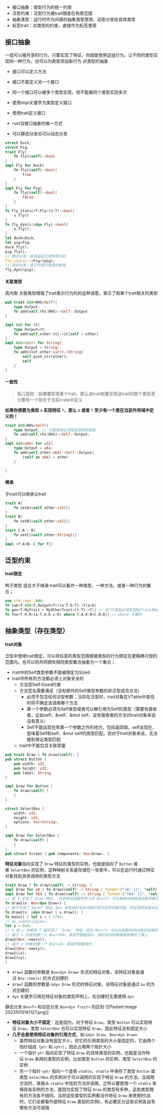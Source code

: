 - 接口抽象：类型行为的统一约束
- 泛型约束：泛型行为被trait限度在有限范围
- 抽象类型：运行时作为间接的抽象类型使用，动态分发给具体类型
- 标签trait：对类型的约束，直接作为标签使用
## 接口抽象
一组可以被共享的行为，只要实现了特征，你就能使用这组行为。让不同的类型实现同一种行为，也可以为类型添加新行为
对类型的抽象

- 接口可以定义方法
- 接口不能定义另一个接口
- 同一个接口可以被多个类型实现，但不能被同个类型实现多次
- 使用impl关键字为类型定义接口
- 使用trait定义接口


- rust当接口抽象的唯一方式
- 可以静态分发也可以动态分发

``` rust
struct Duck;
struct Pig;
trait Fly{
	fn fly(&self)->bool
}
impl Fly for Duck{
	fn fly(&self)->bool{
		true
	}
}
impl Fly for Pig{
	fn fly(&self)->bool{
		false
	}
}
fn fly_static<T:Fly>(s:T)->bool{
	s.fly()
}
fn fly_dyn(s:&dyn Fly)->bool{
	s.fly();
}
let duck=Duck;
let pig=Pig;
duck.fly();
pig.fly();
// 静态分发：编译器会生成特殊代码
fly_static::<Pig>(pig);
// 动态分发；运行时进行类型的查找
fly_dyn(&pig);
```
#### 关联类型
高内聚
关联类型增强了trait表示行为的的这种语意，表示了和某个trait相关的类型
``` rust
pub trait Add<RHS=Self>{
	type Output;
	fn add(self,rhs:RHS)->Self::Output
}

impl Add for $t{
	type Output=$t;
	fn add(self,other:$t)->$t{self + other}
}
impl Add<&str> for String{
	type Output = String;
	fn add(slef,other:&str)->String{
		self.push_str(other);
		self
	}
}
```
#### 一致性
> 孤儿规则：如果要实现某个trait，那么该trait和要实现该trait的那个类型至少要有一个存在于当前crate中定义

**如果你想要为类型** `A` **实现特征** `T`**，那么** `A` **或者** `T` **至少有一个是在当前作用域中定义的！**
``` rust
trait Add<RHS=Self>{
	type Output; // 关联类型必须指定具体的类型
	fn add(self,rhs:RHS)->Self::Output;
}
impl Add<u64> for u32{
	type Output = u64;
	fn add(self,other:u64)->Self::Output{
		(self as u64) + other
	}

}
```
#### 继承
子trait可以继承父trait
``` rust
trait A{
	fn setA(&self,other:i32){}
}
trait B{
	fn setB(&self,other:u32){}
}
trait C:A + B{
	fn setC(&self,other:String){}
}
impl <T:A+B> C for T{}
```
## 泛型约束
#### trait限定
鸭子类型
组合大于继承
trait可以看作一种类型，一种方法，或者一种行为的集合；
``` Rust
use std::ops::Add;
fn sum<T:Add<T,Output=T>>(a:T,b:T)->T{a+b}
fn gen<T:MyTrait + MyOtherTrait>(t:T)->T{} // 这个T类型必须实现MyTrait和myOtherTrait中定义的全部方法，才能使用该泛型函数
fn foo<T,K,R>(a:T,b:K,c:R) where T:A,K:B+C,R:D{} // where 关键字
```

## 抽象类型（存在类型）
#### trait对象
泛型中使用trait限定，可以将任意的类型范围根据类型的行为限定在更精确可控的范围内。也可以将共同拥有相同类型集合抽象为一个集合；

- trait中的Self类型参数不能被限定为Sized
- trait中所有的方法都必须上对象安全的
	- 方法受Self:Sized约束
	- 方法签名需要满足（没有额外的Self类型参数的非泛型成员方法）
		- 必须不包含任何泛型参数；当存在泛型时，trait对象在VTable中查找时将不确定该调用哪个方法
		- 第一个参数必须为Self类型或者可以解引用为Self的类型（需要有接收者，比如self，&self、&mut self，没有接收者的方法对trait对象来说没有意义）
		- Self不能出现在除第一个参数之外的地方，包括返回值。self出现在，意味着Self和self、&mut self的类型匹配。但对于trait对象来说，无法做到保证类型匹配
	- trait中不能包含关联常量

``` Rust 
pub trait Draw { fn draw(&self); }
pub struct Button {
    pub width: u32,
    pub height: u32,
    pub label: String,
}

impl Draw for Button {
    fn draw(&self) {
    }
}

struct SelectBox {
    width: u32,
    height: u32,
    options: Vec<String>,
}

impl Draw for SelectBox {
    fn draw(&self) {
    }
}
pub struct Screen { pub components: Vec<Draw>, }
```
**特征对象**指向实现了 `Draw` 特征的类型的实例，也就是指向了 `Button` 或者 `SelectBox` 的实例，这种映射关系是存储在一张表中，可以在运行时通过特征对象找到具体调用的类型方法
```rust 
trait Draw { fn draw(&self) -> String; } 
impl Draw for u8 { fn draw(&self) -> String { format!("u8: {}", *self) } } 
impl Draw for f64 { fn draw(&self) -> String { format!("f64: {}", *self) } } 
// 若 T 实现了 Draw 特征， 则调用该函数时传入的 Box<T> 可以被隐式转换成函数参数签名中的 Box<dyn Draw>
fn draw1(x: Box<dyn Draw>) {
// 由于实现了 Deref 特征，Box 智能指针会自动解引用为它所包裹的值，然后调用该值对应的类型上定义的 `draw` 方法 x.draw(); }
fn draw2(x: &dyn Draw) { x.draw(); }
fn main() { let x = 1.1f64; 
// do_something(&x);
let y = 8u8; 
// x 和 y 的类型 T 都实现了 `Draw` 特征，因为 Box<T> 可以在函数调用时隐式地被转换为特征对象 Box<dyn Draw> 
// 基于 x 的值创建一个 Box<f64> 类型的智能指针，指针指向的数据被放置在了堆上 
draw1(Box::new(x)); 
// 基于 y 的值创建一个 Box<u8> 类型的智能指针
draw1(Box::new(y));
draw2(&x);
draw2(&y);
}
```
- `draw1` 函数的参数是 `Box<dyn Draw>` 形式的特征对象，该特征对象是通过 `Box::new(x)` 的方式创建的
- `draw2` 函数的参数是 `&dyn Draw` 形式的特征对象，该特征对象是通过 `&x` 的方式创建的
- `dyn` 关键字只用在特征对象的类型声明上，在创建时无需使用 `dyn`

静态分发 `Box<T>` 和动态分发 `Box<dyn Trait>` 的区别
![[Pasted image 20231015161127.png]]
- **特征对象大小不固定**：这是因为，对于特征 `Draw`，类型 `Button` 可以实现特征 `Draw`，类型 `SelectBox` 也可以实现特征 `Draw`，因此特征没有固定大小
- **几乎总是使用特征对象的引用方式**，如 `&dyn Draw`、`Box<dyn Draw>`
    - 虽然特征对象没有固定大小，但它的引用类型的大小是固定的，它由两个指针组成（`ptr` 和 `vptr`），因此占用两个指针大小
    - 一个指针 `ptr` 指向实现了特征 `Draw` 的具体类型的实例，也就是当作特征 `Draw` 来用的类型的实例，比如类型 `Button` 的实例、类型 `SelectBox` 的实例
    - 另一个指针 `vptr` 指向一个虚表 `vtable`，`vtable` 中保存了类型 `Button` 或类型 `SelectBox` 的实例对于可以调用的实现于特征 `Draw` 的方法。当调用方法时，直接从 `vtable` 中找到方法并调用。之所以要使用一个 `vtable` 来保存各实例的方法，是因为实现了特征 `Draw` 的类型有多种，这些类型拥有的方法各不相同，当将这些类型的实例都当作特征 `Draw` 来使用时(此时，它们全都看作是特征 `Draw` 类型的实例)，有必要区分这些实例各自有哪些方法可调用

